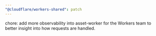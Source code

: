 ```yaml
---
"@cloudflare/workers-shared": patch
---
```


chore: add more observability into asset-worker for the Workers team to better insight into how requests are handled.
